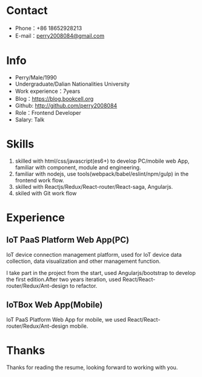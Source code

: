 
# Contact

- Phone：+86 18652928213
- E-mail：perry2008084@gmail.com

# Info

 - Perry/Male/1990
 - Undergraduate/Dalian Nationalities University
 - Work experience：7years
 - Blog：https://blog.bookcell.org
 - Github: http://github.com/perry2008084
 - Role：Frontend Developer
 - Salary: Talk

# Skills

1. skilled with html/css/javascript(es6+) to develop PC/mobile web App, familiar with component, module and engineering.
2. familiar with nodejs, use tools(webpack/babel/eslint/npm/gulp) in the frontend work flow.
3. skilled with Reactjs/Redux/React-router/React-saga, Angularjs.
4. skiled with Git work flow

# Experience

## IoT PaaS Platform Web App(PC)

IoT device connection management platform, used for IoT device data collection, data visualization and other management function.

I take part in the project from the start, used Angularjs/bootstrap to develop the first edition.After two years iteration, used React/React-router/Redux/Ant-design to refactor.

## IoTBox Web App(Mobile)

IoT PaaS Platform Web App for mobile, we used React/React-router/Redux/Ant-design mobile.

# Thanks
Thanks for reading the resume, looking forward to working with you.
